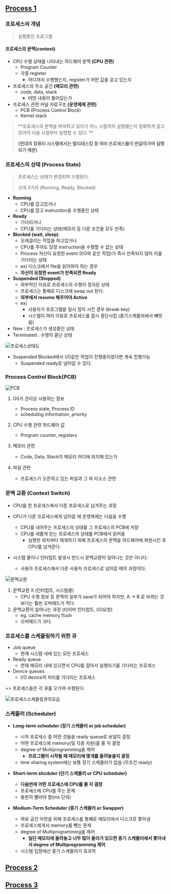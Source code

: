 ## [Process 1](https://core.ewha.ac.kr/publicview/C0101020140318134023355997?vmode=f)

### 프로세스의 개념

> 실행중인 프로그램

#### 프로세스의 문맥(context)

- CPU 수행 상태를 나타내는 하드웨어 문맥 **(CPU 관련)**
  - Program Counter
  - 각종 register
    - 어디까지 수행했는지, register가 어떤 값을 갖고 있는지
- 프로세스의 주소 공간 **(메모리 관련)**
  - code, data, stack
    - 어떤 내용이 들어있는가
- 프로세스 관련 커널 자료구조 **(운영체제 관련)**
  - PCB (Process Control Block)
  - Kernel stack

> **프로세스의 문맥을 파악하고 있다가 어느 시점까지 실행했는지 정확하게 알고 있어야 다음 시점부터 실행할 수 있다. **
>
> **(현대의 컴퓨터 시스템에서는 멀티태스킹 등 여러 프로세스들이 번갈아가며 실행되기 때문)**



### 프로세스의  상태 (Process State)

> 프로세스는 상태가 변경되며 수행된다.
>
> 크게 3가지 (Running, Ready, Blocked)

- **Running**
  - CPU를 잡고있거나
  - CPU를 잡고 instruction을 수행중인 상태
- **Ready**
  - 기다리거나
  - CPU를 기다리는 상태(메모리 등 다른 조건을 모두 만족)
- **Blocked (wait, sleep)**
  - 오래걸리는 작업을 하고있거나
  - CPU를 주어도 당장 instruction을 수행할 수 없는 상태
  - Process 자신이 요청한 event (I/O와 같은 작업)가 즉시 만족되지 않아 이를  기다리는 상태
  - ex) 디스크에서 file을 읽어와야 하는 경우
  - **자신이 요청한 event가 만족되면 Ready**
- **Suspended (Stopped)**
  - 외부적인 이유로 프로세스의 수행이 정지된 상태
  - 프로세스는 통째로 디스크에 swap out 된다.
  - **외부에서 resume 해주어야 Active**
  - ex)
    - 사용자가 프로그램을 일시 정지 시킨 경우 (break key)
    - 시스템이 여러 이유로 프로세스를 잠시 중단시킴 (중기스케줄러에서 빼앗음)
- New : 프로세스가 생성중인 상태
- Terminated : 수행이 끝난 상태

![프로세스상태도](3장.assets/프로세스상태도.png)

- Suspended Blocked에서 I/O같은 작업이 진행중이였다면 계속 진행가능 
  - Suspended ready로 넘어갈 수 있다.



### Process Control Block(PCB)

![PCB](3장.assets/PCB.png)

1. OS가 관리상 사용하는 정보
   - Process state, Process ID
   - scheduling information, priority

2. CPU 수행 관련 하드웨어 값
   - Program counter, registers

3. 메모리 관련
   - Code, Data, Stack이 메모리 어디에 위치해 있는가

4. 파일 관련
   - 프로세스가 오픈하고 있는 파일과 그 외 리소스 관련



### 문맥 교환 (Context Switch)

- CPU를 한 프로세스에서 다른 프로세스로 넘겨주는 과정
- CPU가 다른 프로세스에게 넘어갈 때 운영체제는 다음을 수행
  - CPU를 내어주는 프로세스의 상태를 그 프로세스의 PCB에 저장
  - CPU를 새롭게 얻는 프로세스의 상태를 PCB에서 읽어옴
    - 실행한 위치부터 재개하기 위해 프로세스의 문맥을 하드웨어에 복원시킨 후 CPU를 넘겨준다.

- 시스템 콜이나 인터럽트 발생시 반드시 문백교환이 일어나는 것은 아니다.
  - 사용자 프로세스에서 다른 사용자 프로세스로 넘어갈 때의 과정이다.

![문맥교환](3장.assets/문맥교환.png)

1) 문맥교환 X (인터럽트, 시스템콜)
   - CPU 수행 정보 등 문맥의 일부가 save가 되어야 하지만, A -> B 로 바뀌는 것보다는 훨씬 오버헤드가 적다.
2) 문맥교환이 일어나는 과정 (타이머 인터럽트, I/O요청)
   - eg. cache memory flush
   - 오버헤드가 크다.



### 프로세스를 스케줄링하기 위한 큐

- Job queue
  - 현재 시스템 내에 있는 모든 프로세스
- Ready queue
  - 현재 메모리 내에 있으면서 CPU를 잡아서 실행되기를 기다리는 프로세스
- Device queues
  - I/O device의 처리를 기다리는 프로세스

=> 프로세스들은 각 큐를 오가며 수행된다.

![프로세스스케줄링큐의모습](3장.assets/프로세스스케줄링큐의모습.png)





### 스케줄러 (Scheduler)

- **Long-term scheduler (장기 스케줄러 or job scheduler)**

  - 시작 프로세스 중 어떤 것들을 ready queue로 보낼지 결정
  - 어떤 프로세스에 memory(및 각종 자원)를 줄 지 결정
  - degree of Multiprogramming을 제어
    - **프로그램이 시작될 때 메모리에 몇개를 올려놓을지 결정**
  - time sharing system에는 보통 장기 스케줄러가 없음 (무조건 ready)

  

- **Short-term shcduler (단기 스케줄러 or CPU scheduler)**

  - **다음번에 어떤 프로세스에 CPU를 줄 지 결정**
  - 프로세스에 CPU를 주는 문제
  - 충분히 빨라야 함(ms 단위)

  

- **Medium-Term Scheduler (중기 스케줄러 or Swapper)**

  - 여유 공간 마련을 위해 프로세스를 통째로 메모리에서 디스크로 쫓아냄
  - 프로세스에게서 memory를 뺏는 문제
  - degree of Multiprogramming을 제어
    - **일단 메모리에 올려놓고 너무 많이 올라가 있으면 중기 스케줄러에서 쫓아내서 degree of Multiprogramming 제어**
  - 시스템 입장에선 중기 스케줄러가 효과적



## [Process 2](https://core.ewha.ac.kr/publicview/C0101020140321141759959993?vmode=f)



## [Process 3](https://core.ewha.ac.kr/publicview/C0101020140321143516139010?vmode=f)

